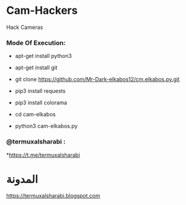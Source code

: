 # Cam-Hackers

Hack Cameras

<h3> Mode Of Execution: </h3>

* apt-get install python3

* apt-get install git

* git clone  https://github.com/Mr-Dark-elkabos12/cm.elkabos.py.git

* pip3 install requests

* pip3 install colorama

* cd cam-elkabos

* python3 cam-elkabos.py


<h3> @termuxalsharabi : </h3>

*https://t.me/termuxalsharabi
# المدونة

https://termuxalsharabi.blogspot.com
